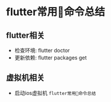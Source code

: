 # flutter常用命令总结

## flutter相关

* 检查环境: flutter doctor
* 更新依赖: flutter packages get

## 虚拟机相关

* 启动ios虚拟机 `flutter常用命令总结`
